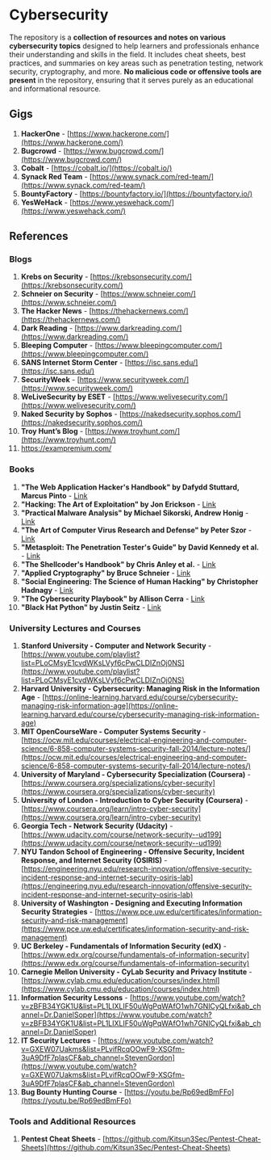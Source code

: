 # Cybersecurity

The repository is a **collection of resources and notes on various cybersecurity topics** designed to help learners and professionals enhance their understanding and skills in the field. It includes cheat sheets, best practices, and summaries on key areas such as penetration testing, network security, cryptography, and more. **No malicious code or offensive tools are present** in the repository, ensuring that it serves purely as an educational and informational resource.

## Gigs

1. **HackerOne** - [https://www.hackerone.com/](https://www.hackerone.com/)
2. **Bugcrowd** - [https://www.bugcrowd.com/](https://www.bugcrowd.com/)
3. **Cobalt** - [https://cobalt.io/](https://cobalt.io/)
4. **Synack Red Team** - [https://www.synack.com/red-team/](https://www.synack.com/red-team/)
5. **BountyFactory** - [https://bountyfactory.io/](https://bountyfactory.io/)
6. **YesWeHack** - [https://www.yeswehack.com/](https://www.yeswehack.com/)

## References

### Blogs
1. **Krebs on Security** - [https://krebsonsecurity.com/](https://krebsonsecurity.com/)
2. **Schneier on Security** - [https://www.schneier.com/](https://www.schneier.com/)
3. **The Hacker News** - [https://thehackernews.com/](https://thehackernews.com/)
4. **Dark Reading** - [https://www.darkreading.com/](https://www.darkreading.com/)
5. **Bleeping Computer** - [https://www.bleepingcomputer.com/](https://www.bleepingcomputer.com/)
6. **SANS Internet Storm Center** - [https://isc.sans.edu/](https://isc.sans.edu/)
7. **SecurityWeek** - [https://www.securityweek.com/](https://www.securityweek.com/)
8. **WeLiveSecurity by ESET** - [https://www.welivesecurity.com/](https://www.welivesecurity.com/)
9. **Naked Security by Sophos** - [https://nakedsecurity.sophos.com/](https://nakedsecurity.sophos.com/)
10. **Troy Hunt’s Blog** - [https://www.troyhunt.com/](https://www.troyhunt.com/)
11. https://exampremium.com/

### Books
1. **"The Web Application Hacker's Handbook" by Dafydd Stuttard, Marcus Pinto** - [Link](https://www.amazon.com/Web-Application-Hackers-Handbook-Exploiting/dp/1118026470)
2. **"Hacking: The Art of Exploitation" by Jon Erickson** - [Link](https://www.amazon.com/Hacking-Art-Exploitation-Jon-Erickson/dp/1593271441)
3. **"Practical Malware Analysis" by Michael Sikorski, Andrew Honig** - [Link](https://www.amazon.com/Practical-Malware-Analysis-Dissecting-Malicious/dp/1593272901)
4. **"The Art of Computer Virus Research and Defense" by Peter Szor** - [Link](https://www.amazon.com/Art-Computer-Virus-Research-Defense/dp/0321304543)
5. **"Metasploit: The Penetration Tester's Guide" by David Kennedy et al.** - [Link](https://www.amazon.com/Metasploit-Penetration-Testers-David-Kennedy/dp/159327288X)
6. **"The Shellcoder's Handbook" by Chris Anley et al.** - [Link](https://www.amazon.com/Shellcoders-Handbook-Discovering-Exploiting-Security/dp/047008023X)
7. **"Applied Cryptography" by Bruce Schneier** - [Link](https://www.amazon.com/Applied-Cryptography-Protocols-Algorithms-Source/dp/1119096723)
8. **"Social Engineering: The Science of Human Hacking" by Christopher Hadnagy** - [Link](https://www.amazon.com/Social-Engineering-Science-Human-Hacking/dp/111943338X)
9. **"The Cybersecurity Playbook" by Allison Cerra** - [Link](https://www.amazon.com/Cybersecurity-Playbook-Business-Protection-Preventing/dp/1119442199)
10. **"Black Hat Python" by Justin Seitz** - [Link](https://www.amazon.com/Black-Hat-Python-Programming-Pentesters/dp/1593275900)

### University Lectures and Courses
1. **Stanford University - Computer and Network Security** - [https://www.youtube.com/playlist?list=PLoCMsyE1cvdWKsLVyf6cPwCLDIZnOj0NS](https://www.youtube.com/playlist?list=PLoCMsyE1cvdWKsLVyf6cPwCLDIZnOj0NS)
2. **Harvard University - Cybersecurity: Managing Risk in the Information Age** - [https://online-learning.harvard.edu/course/cybersecurity-managing-risk-information-age](https://online-learning.harvard.edu/course/cybersecurity-managing-risk-information-age)
3. **MIT OpenCourseWare - Computer Systems Security** - [https://ocw.mit.edu/courses/electrical-engineering-and-computer-science/6-858-computer-systems-security-fall-2014/lecture-notes/](https://ocw.mit.edu/courses/electrical-engineering-and-computer-science/6-858-computer-systems-security-fall-2014/lecture-notes/)
4. **University of Maryland - Cybersecurity Specialization (Coursera)** - [https://www.coursera.org/specializations/cyber-security](https://www.coursera.org/specializations/cyber-security)
5. **University of London - Introduction to Cyber Security (Coursera)** - [https://www.coursera.org/learn/intro-cyber-security](https://www.coursera.org/learn/intro-cyber-security)
6. **Georgia Tech - Network Security (Udacity)** - [https://www.udacity.com/course/network-security--ud199](https://www.udacity.com/course/network-security--ud199)
7. **NYU Tandon School of Engineering - Offensive Security, Incident Response, and Internet Security (OSIRIS)** - [https://engineering.nyu.edu/research-innovation/offensive-security-incident-response-and-internet-security-osiris-lab](https://engineering.nyu.edu/research-innovation/offensive-security-incident-response-and-internet-security-osiris-lab)
8. **University of Washington - Designing and Executing Information Security Strategies** - [https://www.pce.uw.edu/certificates/information-security-and-risk-management](https://www.pce.uw.edu/certificates/information-security-and-risk-management)
9. **UC Berkeley - Fundamentals of Information Security (edX)** - [https://www.edx.org/course/fundamentals-of-information-security](https://www.edx.org/course/fundamentals-of-information-security)
10. **Carnegie Mellon University - CyLab Security and Privacy Institute** - [https://www.cylab.cmu.edu/education/courses/index.html](https://www.cylab.cmu.edu/education/courses/index.html)
11. **Information Security Lessons** - [https://www.youtube.com/watch?v=zBFB34YGK1U&list=PL1LIXLIF50uWgPqWAfO1wh7GNlCyQLfxi&ab_channel=Dr.DanielSoper](https://www.youtube.com/watch?v=zBFB34YGK1U&list=PL1LIXLIF50uWgPqWAfO1wh7GNlCyQLfxi&ab_channel=Dr.DanielSoper)
12. **IT Security Lectures** - [https://www.youtube.com/watch?v=GXEW07Uakms&list=PLvifRcqOOwF9-XSGfm-3uA9DfF7plasCF&ab_channel=StevenGordon](https://www.youtube.com/watch?v=GXEW07Uakms&list=PLvifRcqOOwF9-XSGfm-3uA9DfF7plasCF&ab_channel=StevenGordon)
13. **Bug Bounty Hunting Course** - [https://youtu.be/Rp69edBmFFo](https://youtu.be/Rp69edBmFFo)

### Tools and Additional Resources
1. **Pentest Cheat Sheets** - [https://github.com/Kitsun3Sec/Pentest-Cheat-Sheets](https://github.com/Kitsun3Sec/Pentest-Cheat-Sheets)
